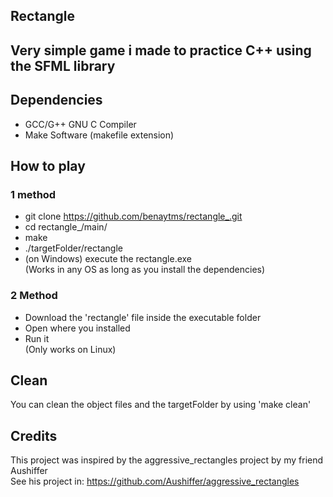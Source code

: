 ## Rectangle

## Very simple game i made to practice C++ using the SFML library

## Dependencies
* GCC/G++ GNU C Compiler
* Make Software (makefile extension)

## How to play
### 1 method

* git clone https://github.com/benaytms/rectangle_.git
* cd rectangle_/main/
* make
* ./targetFolder/rectangle
* (on Windows) execute the rectangle.exe <br>
  (Works in any OS as long as you install the dependencies)

### 2 Method

* Download the 'rectangle' file inside the executable folder
* Open where you installed
* Run it <br>
  (Only works on Linux)

## Clean
You can clean the object files and the targetFolder
by using 'make clean'

## Credits
This project was inspired by the aggressive_rectangles project by my friend Aushiffer<br>
See his project in: https://github.com/Aushiffer/aggressive_rectangles
